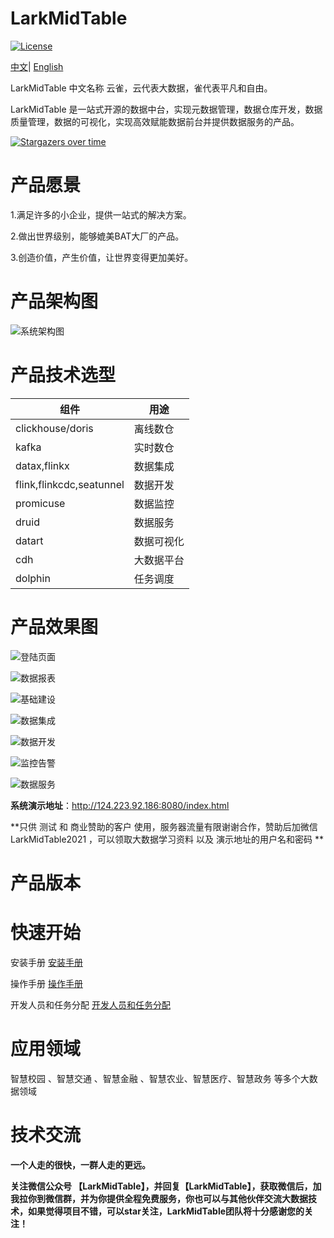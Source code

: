 # LarkMidTable

[![License](https://img.shields.io/badge/license-Apache%202-4EB1BA.svg)](https://www.apache.org/licenses/LICENSE-2.0.html)

 [中文](README.md)|  [English](README_EN.md)

LarkMidTable 中文名称 云雀，云代表大数据，雀代表平凡和自由。

LarkMidTable 是一站式开源的数据中台，实现元数据管理，数据仓库开发，数据质量管理，数据的可视化，实现高效赋能数据前台并提供数据服务的产品。



[![Stargazers over time](https://starchart.cc/wxgzgl/larkMidTable.svg)](#)



# **产品愿景**

1.满足许多的小企业，提供一站式的解决方案。

2.做出世界级别，能够媲美BAT大厂的产品。

3.创造价值，产生价值，让世界变得更加美好。



# 产品架构图

![系统架构图](./larkmidtable-pic/a.jpg) 



# 产品技术选型

| 组件                     | 用途       |
| ------------------------ | ---------- |
| clickhouse/doris         | 离线数仓   |
| kafka                    | 实时数仓   |
| datax,flinkx             | 数据集成   |
| flink,flinkcdc,seatunnel | 数据开发   |
| promicuse                | 数据监控   |
| druid                    | 数据服务   |
| datart                   | 数据可视化 |
| cdh                      | 大数据平台 |
| dolphin                  | 任务调度   |



# 产品效果图

![登陆页面](./larkmidtable-pic/b.jpg)

![数据报表](./larkmidtable-pic/c.jpg)

![基础建设](./larkmidtable-pic/d.png)

![数据集成](./larkmidtable-pic/e.png)

![数据开发](./larkmidtable-pic/f.png)

![监控告警](./larkmidtable-pic/g.png)

![数据服务](./larkmidtable-pic/k.png)

**系统演示地址**：http://124.223.92.186:8080/index.html

**只供 测试 和 商业赞助的客户 使用，服务器流量有限谢谢合作，赞助后加微信 LarkMidTable2021 ，可以领取大数据学习资料 以及 演示地址的用户名和密码 **

# 产品版本



# **快速开始**

安装手册      [安装手册](./larkmidtable-doc/userGuid.md)

操作手册  	[操作手册](./larkmidtable-doc/userManual.md)

开发人员和任务分配    [开发人员和任务分配](./larkmidtable-doc/engineer.md)

# 应用领域

智慧校园 、智慧交通 、智慧金融 、智慧农业、智慧医疗、智慧政务  等多个大数据领域


# 技术交流

**一个人走的很快，一群人走的更远。**

**关注微信公众号 【LarkMidTable】，并回复【LarkMidTable】，获取微信后，加我拉你到微信群，并为你提供全程免费服务，你也可以与其他伙伴交流大数据技术，如果觉得项目不错，可以star关注，LarkMidTable团队将十分感谢您的关注！**
